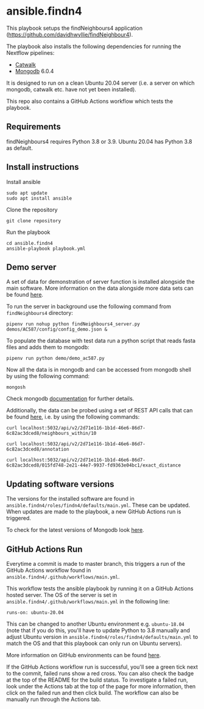 # ansible.findn4

This playbook setups the findNeighbours4 application (https://github.com/davidhwyllie/findNeighbour4).

The playbook also installs the following dependencies for running the Nextflow pipelines:
* [Catwalk](https://github.com/dvolk/catwalk)
* [Mongodb](https://www.mongodb.com/) 6.0.4

It is designed to run on a clean Ubuntu 20.04 server (i.e. a server on which mongodb, catwalk etc. have not yet been installed).

This repo also contains a GitHub Actions workflow which tests the playbook.

## Requirements

findNeighbours4 requires Python 3.8 or 3.9. Ubuntu 20.04 has Python 3.8 as default.

## Install instructions

Install ansible

```
sudo apt update
sudo apt install ansible
```

Clone the repository

```
git clone repository
```

Run the playbook

```
cd ansible.findn4
ansible-playbook playbook.yml
```

## Demo server

A set of data for demonstration of server function is installed alongside the main software.
More information on the data alongside more data sets can be found [here](https://github.com/davidhwyllie/findNeighbour4/blob/master/doc/demos_real.md).

To run the server in background use the following command from `findNeighbours4` directory:

```
pipenv run nohup python findNeighbours4_server.py demos/AC587/config/config_demo.json &
```

To populate the database with test data run a python script that reads fasta files and adds them to mongodb:

```
pipenv run python demo/demo_ac587.py
```

Now all the data is in mongodb and can be accessed from mongodb shell by using the following command:
```
mongosh
```
Check mongodb [documentation](https://www.mongodb.com/docs/manual/) for further details.

Additionally, the data can be probed using a set of REST API calls that can be found [here](https://github.com/davidhwyllie/findNeighbour4/blob/master/doc/rest-routes.md), i.e. by using the following commands:

```
curl localhost:5032/api/v2/2d71e116-1b1d-46e6-86d7-6c82ac3dced8/neighbours_within/10

curl localhost:5032/api/v2/2d71e116-1b1d-46e6-86d7-6c82ac3dced8/annotation

curl localhost:5032/api/v2/2d71e116-1b1d-46e6-86d7-6c82ac3dced8/015fd748-2e21-44e7-9937-fd9363e04bc1/exact_distance
```

## Updating software versions
The versions for the installed software are found in `ansible.findn4/roles/findn4/defaults/main.yml`. 
These can be updated. When updates are made to the playbook, a new GitHub Actions run is triggered.

To check for the latest versions of Mongodb look [here](https://www.mongodb.com/docs/manual/reference/versioning/).

## GitHub Actions Run
Everytime a commit is made to master branch, this triggers a run of the GitHub Actions workflow found in 
`ansible.findn4/.github/workflows/main.yml`.

This workflow tests the ansible playbook by running it on a GitHub Actions hosted server. The OS of the server is set in `ansible.findn4/.github/workflows/main.yml` in the following line:

```
runs-on: ubuntu-20.04
```

This can be changed to another Ubuntu environment e.g. `ubuntu-18.04` (note that if you do this, you'll have to update Python to 3.8 manually and adjust Ubuntu version in `ansible.findn4/roles/findn4/defaults/main.yml` to match the OS and that this playbook can only run on Ubuntu servers). 

More information on GitHub environments can be found [here](https://github.com/actions/virtual-environments).

If the GitHub Actions workflow run is successful, you'll see a green tick next to the commit, failed runs show a red cross.
You can also check the badge at the top of the README for the build status.
To investigate a failed run, look under the Actions tab at the top of the page for more information, 
then click on the failed run and then click build.
The workflow can also be manually run through the Actions tab.